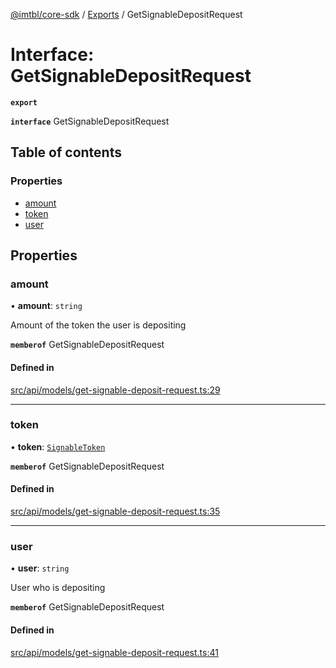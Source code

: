 [@imtbl/core-sdk](../README.md) / [Exports](../modules.md) / GetSignableDepositRequest

# Interface: GetSignableDepositRequest

**`export`** 

**`interface`** GetSignableDepositRequest

## Table of contents

### Properties

- [amount](GetSignableDepositRequest.md#amount)
- [token](GetSignableDepositRequest.md#token)
- [user](GetSignableDepositRequest.md#user)

## Properties

### amount

• **amount**: `string`

Amount of the token the user is depositing

**`memberof`** GetSignableDepositRequest

#### Defined in

[src/api/models/get-signable-deposit-request.ts:29](https://github.com/immutable/imx-core-sdk/blob/7204457/src/api/models/get-signable-deposit-request.ts#L29)

___

### token

• **token**: [`SignableToken`](SignableToken.md)

**`memberof`** GetSignableDepositRequest

#### Defined in

[src/api/models/get-signable-deposit-request.ts:35](https://github.com/immutable/imx-core-sdk/blob/7204457/src/api/models/get-signable-deposit-request.ts#L35)

___

### user

• **user**: `string`

User who is depositing

**`memberof`** GetSignableDepositRequest

#### Defined in

[src/api/models/get-signable-deposit-request.ts:41](https://github.com/immutable/imx-core-sdk/blob/7204457/src/api/models/get-signable-deposit-request.ts#L41)
